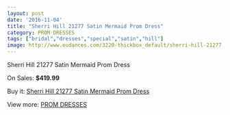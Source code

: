 ```yaml
---
layout: post
date: '2016-11-04'
title: "Sherri Hill 21277 Satin Mermaid Prom Dress"
category: PROM DRESSES
tags: ["bridal","dresses","special","satin","hill"]
image: http://www.eudances.com/3220-thickbox_default/sherri-hill-21277-satin-mermaid-prom-dress.jpg
---
```

Sherri Hill 21277 Satin Mermaid Prom Dress

On Sales: **$419.99**
<a href="https://www.eudances.com/en/prom-dresses/1105-sherri-hill-21277-satin-mermaid-prom-dress.html"><amp-img layout="responsive" width="600" height="600" src="//www.eudances.com/3220-thickbox_default/sherri-hill-21277-satin-mermaid-prom-dress.jpg" alt="Sherri Hill 21277 Satin Mermaid Prom Dress 0" /></a>
<a href="https://www.eudances.com/en/prom-dresses/1105-sherri-hill-21277-satin-mermaid-prom-dress.html"><amp-img layout="responsive" width="600" height="600" src="//www.eudances.com/3221-thickbox_default/sherri-hill-21277-satin-mermaid-prom-dress.jpg" alt="Sherri Hill 21277 Satin Mermaid Prom Dress 1" /></a>
<a href="https://www.eudances.com/en/prom-dresses/1105-sherri-hill-21277-satin-mermaid-prom-dress.html"><amp-img layout="responsive" width="600" height="600" src="//www.eudances.com/3222-thickbox_default/sherri-hill-21277-satin-mermaid-prom-dress.jpg" alt="Sherri Hill 21277 Satin Mermaid Prom Dress 2" /></a>
<a href="https://www.eudances.com/en/prom-dresses/1105-sherri-hill-21277-satin-mermaid-prom-dress.html"><amp-img layout="responsive" width="600" height="600" src="//www.eudances.com/3223-thickbox_default/sherri-hill-21277-satin-mermaid-prom-dress.jpg" alt="Sherri Hill 21277 Satin Mermaid Prom Dress 3" /></a>

Buy it: [Sherri Hill 21277 Satin Mermaid Prom Dress](https://www.eudances.com/en/prom-dresses/1105-sherri-hill-21277-satin-mermaid-prom-dress.html "Sherri Hill 21277 Satin Mermaid Prom Dress")

View more: [PROM DRESSES](https://www.eudances.com/en/13-prom-dresses "PROM DRESSES")